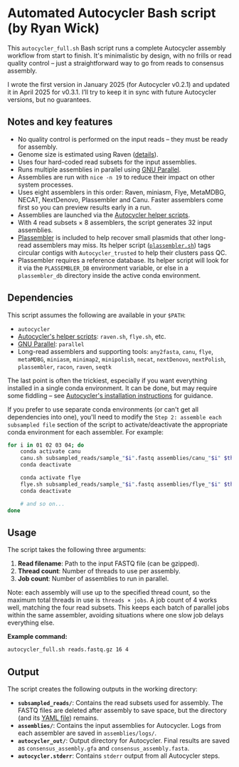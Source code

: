 # Automated Autocycler Bash script (by Ryan Wick)

This `autocycler_full.sh` Bash script runs a complete Autocycler assembly workflow from start to finish. It's minimalistic by design, with no frills or read quality control – just a straightforward way to go from reads to consensus assembly.

I wrote the first version in January 2025 (for Autocycler v0.2.1) and updated it in April 2025 for v0.3.1. I’ll try to keep it in sync with future Autocycler versions, but no guarantees.



## Notes and key features

* No quality control is performed on the input reads – they must be ready for assembly.
* Genome size is estimated using Raven ([details](https://github.com/rrwick/Autocycler/wiki/Genome-size-estimation)).
* Uses four hard-coded read subsets for the input assemblies.
* Runs multiple assemblies in parallel using [GNU Parallel](https://github.com/rrwick/Autocycler/wiki/Parallelising-input-assemblies#gnu-parallel).
* Assemblies are run with `nice -n 19` to reduce their impact on other system processes.
* Uses eight assemblers in this order: Raven, miniasm, Flye, MetaMDBG, NECAT, NextDenovo, Plassembler and Canu. Faster assemblers come first so you can preview results early in a run.
* Assemblies are launched via the [Autocycler helper scripts](https://github.com/rrwick/Autocycler/wiki/Generating-input-assemblies#assembly-helper-scripts).
* With 4 read subsets × 8 assemblers, the script generates 32 input assemblies.
* [Plassembler](github.com/gbouras13/plassembler) is included to help recover small plasmids that other long-read assemblers may miss. Its helper script ([`plassembler.sh`](https://github.com/rrwick/Autocycler/blob/main/scripts/plassembler.sh)) tags circular contigs with `Autocycler_trusted` to help their clusters pass QC.
* Plassembler requires a reference database. Its helper script will look for it via the `PLASSEMBLER_DB` environment variable, or else in a `plassembler_db` directory inside the active conda environment.



## Dependencies

This script assumes the following are available in your `$PATH`:
* `autocycler`
* [Autocycler's helper scripts](https://github.com/rrwick/Autocycler/tree/main/scripts): `raven.sh`, `flye.sh`, etc.
* [GNU Parallel](https://www.gnu.org/software/parallel): `parallel`
* Long-read assemblers and supporting tools: `any2fasta`, `canu`, `flye`, `metaMDBG`, `miniasm`, `minimap2`, `minipolish`, `necat`, `nextDenovo`, `nextPolish`, `plassembler`, `racon`, `raven`, `seqtk`

The last point is often the trickiest, especially if you want everything installed in a single conda environment. It can be done, but may require some fiddling – see [Autocycler's installation instructions](https://github.com/rrwick/Autocycler/wiki/Software-requirements-and-installation) for guidance.

If you prefer to use separate conda environments (or can't get all dependencies into one), you'll need to modify the `Step 2: assemble each subsampled file` section of the script to activate/deactivate the appropriate conda environment for each assembler. For example:
```bash
for i in 01 02 03 04; do
    conda activate canu
    canu.sh subsampled_reads/sample_"$i".fastq assemblies/canu_"$i" $threads $genome_size
    conda deactivate

    conda activate flye
    flye.sh subsampled_reads/sample_"$i".fastq assemblies/flye_"$i" $threads $genome_size
    conda deactivate

    # and so on...
done
```



## Usage

The script takes the following three arguments:
1. **Read filename**: Path to the input FASTQ file (can be gzipped).
2. **Thread count**: Number of threads to use per assembly.
3. **Job count**: Number of assemblies to run in parallel.

Note: each assembly will use up to the specified thread count, so the maximum total threads in use is `threads × jobs`. A job count of 4 works well, matching the four read subsets. This keeps each batch of parallel jobs within the same assembler, avoiding situations where one slow job delays everything else.

**Example command:**
```bash
autocycler_full.sh reads.fastq.gz 16 4
```



## Output

The script creates the following outputs in the working directory:

* **`subsampled_reads/`**: Contains the read subsets used for assembly. The FASTQ files are deleted after assembly to save space, but the directory (and its [YAML file](https://github.com/rrwick/Autocycler/wiki/Metrics#read-subsampling-metrics)) remains.
* **`assemblies/`**: Contains the input assemblies for Autocycler. Logs from each assembler are saved in `assemblies/logs/`.
* **`autocycler_out/`**: Output directory for Autocycler. Final results are saved as `consensus_assembly.gfa` and `consensus_assembly.fasta`.
* **`autocycler.stderr`**: Contains `stderr` output from all Autocycler steps.
